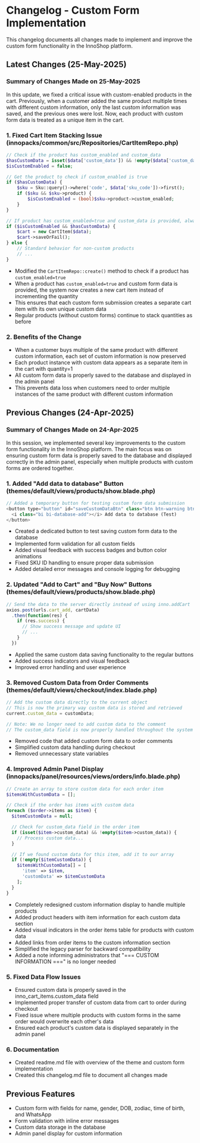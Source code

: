 # Changelog - Custom Form Implementation

This changelog documents all changes made to implement and improve the custom form functionality in the InnoShop platform.

## Latest Changes (25-May-2025)

### Summary of Changes Made on 25-May-2025

In this update, we fixed a critical issue with custom-enabled products in the cart. Previously, when a customer added the same product multiple times with different custom information, only the last custom information was saved, and the previous ones were lost. Now, each product with custom form data is treated as a unique item in the cart.

### 1. Fixed Cart Item Stacking Issue (innopacks/common/src/Repositories/CartItemRepo.php)

```php
// Check if the product has custom_enabled and custom_data
$hasCustomData = isset($data['custom_data']) && !empty($data['custom_data']);
$isCustomEnabled = false;

// Get the product to check if custom_enabled is true
if ($hasCustomData) {
    $sku = Sku::query()->where('code', $data['sku_code'])->first();
    if ($sku && $sku->product) {
        $isCustomEnabled = (bool)$sku->product->custom_enabled;
    }
}

// If product has custom_enabled=true and custom_data is provided, always create a new cart item
if ($isCustomEnabled && $hasCustomData) {
    $cart = new CartItem($data);
    $cart->saveOrFail();
} else {
    // Standard behavior for non-custom products
    // ...
}
```

- Modified the `CartItemRepo::create()` method to check if a product has `custom_enabled=true`
- When a product has `custom_enabled=true` and custom form data is provided, the system now creates a new cart item instead of incrementing the quantity
- This ensures that each custom form submission creates a separate cart item with its own unique custom data
- Regular products (without custom forms) continue to stack quantities as before

### 2. Benefits of the Change

- When a customer buys multiple of the same product with different custom information, each set of custom information is now preserved
- Each product instance with custom data appears as a separate item in the cart with quantity=1
- All custom form data is properly saved to the database and displayed in the admin panel
- This prevents data loss when customers need to order multiple instances of the same product with different custom information

## Previous Changes (24-Apr-2025)

### Summary of Changes Made on 24-Apr-2025

In this session, we implemented several key improvements to the custom form functionality in the InnoShop platform. The main focus was on ensuring custom form data is properly saved to the database and displayed correctly in the admin panel, especially when multiple products with custom forms are ordered together.

### 1. Added "Add data to database" Button (themes/default/views/products/show.blade.php)

```php
// Added a temporary button for testing custom form data submission
<button type="button" id="saveCustomDataBtn" class="btn btn-warning btn-lg w-100">
  <i class="bi bi-database-add"></i> Add data to database (Test)
</button>
```

- Created a dedicated button to test saving custom form data to the database
- Implemented form validation for all custom fields
- Added visual feedback with success badges and button color animations
- Fixed SKU ID handling to ensure proper data submission
- Added detailed error messages and console logging for debugging

### 2. Updated "Add to Cart" and "Buy Now" Buttons (themes/default/views/products/show.blade.php)

```javascript
// Send the data to the server directly instead of using inno.addCart
axios.post(urls.cart_add, cartData)
  .then(function(res) {
    if (res.success) {
      // Show success message and update UI
      // ...
    }
  })
```

- Applied the same custom data saving functionality to the regular buttons
- Added success indicators and visual feedback
- Improved error handling and user experience

### 3. Removed Custom Data from Order Comments (themes/default/views/checkout/index.blade.php)

```javascript
// Add the custom data directly to the current object
// This is now the primary way custom data is stored and retrieved
current.custom_data = customData;

// Note: We no longer need to add custom data to the comment
// The custom_data field is now properly handled throughout the system
```

- Removed code that added custom form data to order comments
- Simplified custom data handling during checkout
- Removed unnecessary state variables

### 4. Improved Admin Panel Display (innopacks/panel/resources/views/orders/info.blade.php)

```php
// Create an array to store custom data for each order item
$itemsWithCustomData = [];

// Check if the order has items with custom data
foreach ($order->items as $item) {
  $itemCustomData = null;

  // Check for custom_data field in the order item
  if (isset($item->custom_data) && !empty($item->custom_data)) {
    // Process custom data...
  }

  // If we found custom data for this item, add it to our array
  if (!empty($itemCustomData)) {
    $itemsWithCustomData[] = [
      'item' => $item,
      'customData' => $itemCustomData
    ];
  }
}
```

- Completely redesigned custom information display to handle multiple products
- Added product headers with item information for each custom data section
- Added visual indicators in the order items table for products with custom data
- Added links from order items to the custom information section
- Simplified the legacy parser for backward compatibility
- Added a note informing administrators that "=== CUSTOM INFORMATION ===" is no longer needed

### 5. Fixed Data Flow Issues

- Ensured custom data is properly saved in the inno_cart_items.custom_data field
- Implemented proper transfer of custom data from cart to order during checkout
- Fixed issue where multiple products with custom forms in the same order would overwrite each other's data
- Ensured each product's custom data is displayed separately in the admin panel

### 6. Documentation

- Created readme.md file with overview of the theme and custom form implementation
- Created this changelog.md file to document all changes made

## Previous Features

- Custom form with fields for name, gender, DOB, zodiac, time of birth, and WhatsApp
- Form validation with inline error messages
- Custom data storage in the database
- Admin panel display for custom information
